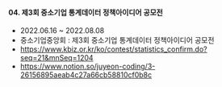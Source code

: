 #### 04. 제3회 중소기업 통계데이터 정책아이디어 공모전
  + 2022.06.16 ~ 2022.08.08
  + 중소기업중앙회 : 제3회 중소기업 통계데이터 정책아이디어 공모전
  + https://www.kbiz.or.kr/ko/contest/statistics_confirm.do?seq=21&mnSeq=1204
  + https://www.notion.so/juyeon-coding/3-26156895aeab4c27a66cb58810cf0b8c
  
